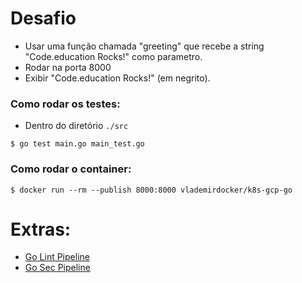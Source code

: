 # Desafio
- Usar uma função chamada "greeting" que recebe a string "Code.education Rocks!" como parametro.
- Rodar na porta 8000
- Exibir "Code.education Rocks!" (em negrito).

### Como rodar os testes:
- Dentro do diretório `./src`
```shell script
$ go test main.go main_test.go
```

### Como rodar o container:
```shell script
$ docker run --rm --publish 8000:8000 vlademirdocker/k8s-gcp-go
```

# Extras:
- [Go Lint Pipeline](https://github.com/golangci/golangci-lint)
- [Go Sec Pipeline](https://rollout.io/blog/put-gosec-pipeline-spot-source-code-security-problems/)